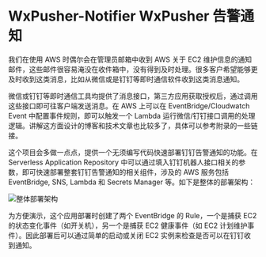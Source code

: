 # WxPusher-Notifier WxPusher 告警通知

我们在使用 AWS 时偶尔会在管理员邮箱中收到 AWS 关于 EC2 维护信息的通知邮件，这些邮件很容易淹没在收件箱中，没有得到及时处理。很多客户希望能够更及时收到这类消息，比如从微信或是钉钉等即时通信软件收到这类消息通知。

微信或钉钉等即时通信工具均提供了消息接口，第三方应用获取授权后，通过调用这些接口即可往客户端发送消息。在 AWS 上可以在 EventBridge/Cloudwatch Event 中配置事件规则，即可以触发一个 Lambda 运行微信/钉钉接口调用的处理逻辑。讲解这方面设计的博客和技术文章也比较多了，具体可以参考附录的一些链接。

这个项目会多做一点点，提供一个无须编写代码快速部署钉钉告警通知的功能。在 Serverless Application Repository 中可以通过填入钉钉机器人接口相关的参数，即可快速部署整套钉钉告警通知的相关组件，涉及的 AWS 服务包括 EventBridge, SNS, Lambda 和 Secrets Manager 等。如下是整体的部署架构：

![整体部署架构](images/architecture.png)

为方便演示，这个应用部署时创建了两个 EventBridge 的 Rule，一个是捕获 EC2 的状态变化事件（如开关机），另一个是捕获 EC2 健康事件（如 EC2 计划维护事件）。因此部署后可以通过简单的启动或关闭 EC2 实例来检查是否可以在钉钉收到通知。
